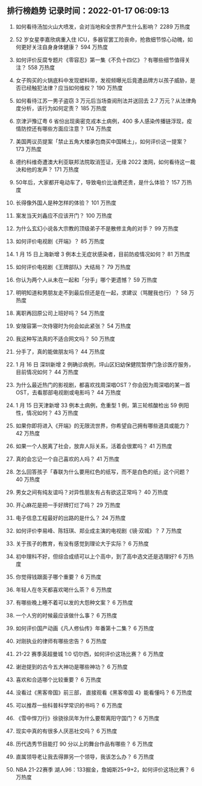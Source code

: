 
## 排行榜趋势 记录时间：2022-01-17 06:09:13
  
  1. 如何看待汤加火山大喷发，会对当地和全世界产生什么影响？ 2289 万热度
    
  2. 52 岁女星李嘉欣病重入住 ICU，多器官罢工险丧命，抢救细节惊心动魄，如何更好关注自身身体健康？ 594 万热度
    
  3. 如何评价反腐专题片《零容忍》第一集《不负十四亿》？有哪些细节值得关注？ 558 万热度
    
  4. 女子购买的火锅底料中发现塑料带，发视频曝光后竟遭品牌方以孩子威胁，是否已经触犯法律？应当如何维权？ 190 万热度
    
  5. 如何看待江苏一男子盗窃 3 万元后当场查阅刑法并送回去 2.7 万元？从法律角度分析，该行为如何定责？ 185 万热度
    
  6. 京津沪豫辽粤 6 省份出现奥密克戎本土病例，400 多人感染传播链浮现，疫情防控还有哪些方面应注意？ 174 万热度
    
  7. 美国两议员提案「禁止五角大楼承包商买中国稀土」，如何评价这一提案？ 173 万热度
    
  8. 德约科维奇遭澳大利亚联邦法院取消签证，无缘 2022 澳网，如何看待这一裁决和他的发声？ 171 万热度
    
  9. 50年后，大家都开电动车了，导致电价比油费还贵，是什么体验？ 157 万热度
    
  10. 长得像外国人是种怎样的体验？ 101 万热度
    
  11. 案发当天刘鑫应不应该开门？ 100 万热度
    
  12. 为什么玄幻小说各大宗教的顶级弟子不是散修主角的对手？ 99 万热度
    
  13. 如何评价电视剧《开端》？ 85 万热度
    
  14. 1 月 15 日上海新增 3 例本土无症状感染者，目前防疫情况如何？ 81 万热度
    
  15. 如何评价电视剧《王牌部队》大结局？ 79 万热度
    
  16. 你认为两个人从未在一起和「分手」哪个更遗憾？ 59 万热度
    
  17. 明明知道和男朋友走不到最后但还是在一起，求建议（骂醒我也行）？ 58 万热度
    
  18. 离职再回原公司上班好吗？ 54 万热度
    
  19. 安陵容第一次侍寝时为何会如此紧张？ 54 万热度
    
  20. 我这种写法真的不适合网文吗？ 50 万热度
    
  21. 分手了，真的能做朋友吗？ 44 万热度
    
  22. 1 月 16 日 深圳新增 2 例确诊病例，坪山区妇幼保健院暂停门急诊医疗服务，目前情况如何？ 44 万热度
    
  23. 为什么最近热门的影视剧，都喜欢找周深唱OST？你会因为周深唱的某一首OST，去看那部电视剧或电影吗？ 44 万热度
    
  24. 1 月 15 日天津新增 33 例本土病例，危重型 1 例，第三轮核酸检出 59 例阳性，情况如何？ 43 万热度
    
  25. 如果你即将进入《开端》的无限流世界，你希望自己拥有哪些道具或能力？ 42 万热度
    
  26. 如果一个人脱离了社会，放弃人际关系，活着会很累吗？ 41 万热度
    
  27. 真的会忘记一个自己喜欢的人吗？ 41 万热度
    
  28. 怎么回答孩子「春联为什么要用红色的纸写，而不是白色的纸」这个问题？ 40 万热度
    
  29. 男女之间有纯友谊吗？对异性朋友有占有欲这正常吗？ 40 万热度
    
  30. 开心麻花是把一手好牌打烂了吗？ 29 万热度
    
  31. 电子信息工程最好的出路的是什么？ 24 万热度
    
  32. 如何评价李易峰、陈钰琪、郑业成主演的电视剧《镜·双城》？ 7 万热度
    
  33. 关于孩子的教育，有没有感觉到理论大于实际？ 6 万热度
    
  34. 初中理科不好，但综合成绩可以上个高中，到了高中选文还是选理好? 6 万热度
    
  35. 你觉得钱跟面子哪个重要？ 6 万热度
    
  36. 年轻人在冬天都喜欢喝什么茶？ 6 万热度
    
  37. 有哪些晚上睡不着可以发的大怨种文案？ 6 万热度
    
  38. 一个人穷的时候最应该做什么事？ 6 万热度
    
  39. 如何评价国产动画《凡人修仙传》年番第十二集？ 6 万热度
    
  40. 对刚执业的律师有哪些忠告？ 6 万热度
    
  41. 21-22 赛季英超曼城 1:0 切尔西，如何评价这场比赛？ 6 万热度
    
  42. 谢逊提到的古今五大神功是哪些神功？ 6 万热度
    
  43. 喜欢和合适哪个比较重要？ 6 万热度
    
  44. 没看过《黑客帝国》前三部， 直接观看《黑客帝国 4》能看懂吗？ 6 万热度
    
  45. 可以推荐一些科普科学常识的书吗？ 6 万热度
    
  46. 《雪中悍刀行》徐骁徐凤年为什么要帮离阳守国门？ 6 万热度
    
  47. 现实中真的有很多人厌恶社交吗？ 6 万热度
    
  48. 历代选秀节目能打 90 分以上的舞台作品有哪些？ 6 万热度
    
  49. 直属领导老让我去得罪另一个领导，我该怎么办？ 6 万热度
    
  50. NBA 21-22赛季 湖人96：133掘金，詹姆斯25+9+2，如何评价这场比赛？ 6 万热度
    